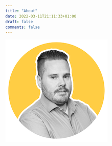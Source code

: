 ```yaml
---
title: "About"
date: 2022-03-11T21:11:33+01:00
draft: false
comments: false
---
```


 ![](/profile-circular-small.png#center) 
 